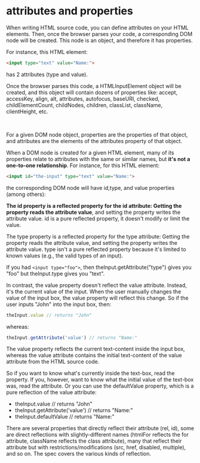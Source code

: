 # attributes and properties
When writing HTML source code, you can define attributes on your HTML elements. 
Then, once the browser parses your code, a corresponding DOM node will be created. 
This node is an object, and therefore it has properties.

For instance, this HTML element:
```html
<input type="text" value="Name:">
```
has 2 attributes (type and value).

Once the browser parses this code, a HTMLInputElement object will be created, 
and this object will contain dozens of properties like: accept, accessKey, align, alt, attributes, autofocus, baseURI, checked, childElementCount, childNodes, children, classList, className, clientHeight, etc.

<br>

For a given DOM node object, properties are the properties of that object, 
and attributes are the elements of the attributes property of that object.

When a DOM node is created for a given HTML element, many of its properties relate to attributes with the same or similar names, 
but <strong>it's not a one-to-one relationship</strong>. For instance, for this HTML element:
```html
<input id="the-input" type="text" value="Name:">
```
the corresponding DOM node will have id,type, and value properties (among others):

<strong>The id property is a reflected property for the id attribute: Getting the property reads the attribute value</strong>,
and setting the property writes the attribute value. id is a pure reflected property, it doesn't modify or limit the value.

The type property is a reflected property for the type attribute: Getting the property reads the attribute value, and setting the property writes the attribute value. 
type isn't a pure reflected property because it's limited to known values (e.g., the valid types of an input).

If you had `<input type="foo">`, then theInput.getAttribute("type") gives you "foo" but theInput.type gives you "text".

In contrast, the value property doesn't reflect the value attribute. 
Instead, it's the current value of the input. When the user manually changes the value of the input box, the value property will reflect this change. 
So if the user inputs "John" into the input box, then:
```js
theInput.value // returns "John"
```
whereas:
```js
theInput.getAttribute('value') // returns "Name:"
```
The value property reflects the current text-content inside the input box, 
whereas the value attribute contains the initial text-content of the value attribute from the HTML source code.

So if you want to know what's currently inside the text-box, read the property. 
If you, however, want to know what the initial value of the text-box was, read the attribute. 
Or you can use the defaultValue property, which is a pure reflection of the value attribute:
- theInput.value                 // returns "John"
- theInput.getAttribute('value') // returns "Name:"
- theInput.defaultValue          // returns "Name:"

There are several properties that directly reflect their attribute (rel, id), 
some are direct reflections with slightly-different names (htmlFor reflects the for attribute, className reflects the class attribute), 
many that reflect their attribute but with restrictions/modifications (src, href, disabled, multiple), and so on. 
The spec covers the various kinds of reflection.